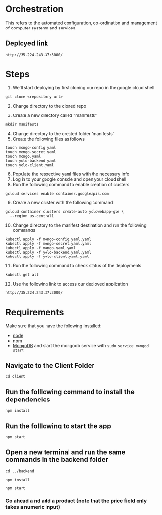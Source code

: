 # Orchestration
This refers to the automated configuration, co-ordination and management of computer systems and services.

## Deployed link
```
http://35.224.243.37:3000/
```

# Steps
1. We'll start deploying by first cloning our repo in the google cloud shell
```
git clone <repository url>
```
2. Change directory to the cloned repo

3. Create a new directory called "manifests"
```
mkdir manifests
```
4. Change directory to the created folder 'manifests'
5. Create the following files as follows
```
touch mongo-config.yaml
touch mongo-secret.yaml
touch mongo.yaml
touch yolo-backend.yaml
touch yolo-client.yaml
```
6. Populate the respective yaml files with the necessary info
7. Log in to your google console and open your cloud shell
8. Run the following command to enable creation of clusters
```
gcloud services enable container.googleapis.com
```
9. Create a new cluster with the following command
```
gcloud container clusters create-auto yolowebapp-gke \
  --region us-central1

```
10. Change directory to the manifest destination and run the following commands
```
kubectl apply -f mongo-config.yaml.yaml
kubectl apply -f mongo-secret.yaml.yaml
kubectl apply -f mongo.yaml.yaml
kubectl apply -f yolo-backend.yaml.yaml
kubectl apply -f yolo-client.yaml.yaml
```
11. Run the following command to check status of the deployments
```
kubectl get all

```
12. Use the following link to access our deployed application
```
http://35.224.243.37:3000/
```

# Requirements
Make sure that you have the following installed:
- [node](https://www.digitalocean.com/community/tutorials/how-to-install-node-js-on-ubuntu-18-04) 
- npm 
- [MongoDB](https://docs.mongodb.com/manual/tutorial/install-mongodb-on-ubuntu/) and start the mongodb service with `sudo service mongod start`

## Navigate to the Client Folder 
 `cd client`

## Run the folllowing command to install the dependencies 
 `npm install`

## Run the folllowing to start the app
 `npm start`

## Open a new terminal and run the same commands in the backend folder
 `cd ../backend`

 `npm install`

 `npm start`

 ### Go ahead a nd add a product (note that the price field only takes a numeric input)
